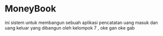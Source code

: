 # MoneyBook
ini sistem untuk membangun sebuah aplikasi pencatatan uang masuk dan uang keluar yang dibangun oleh kelompok 7 , oke gan
oke gab
